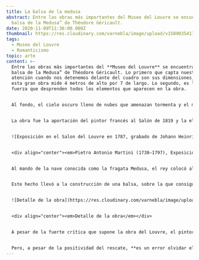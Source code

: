 ```yaml
---
title: La balsa de la medusa
abstract: Entre las obras más importantes del Museo del Louvre se encuentra “La
  balsa de la Medusa” de Théodore Géricault.
date: 2020-11-09T11:36:00.000Z
thumbnail: https://res.cloudinary.com/varnebla/image/upload/v1589035417/WhatsApp_Image_2020-04-25_at_18.52.00_1_wlasc7_gnvd7h.jpg
tags:
  - Museo del Louvre
  - Romanticismo
topic: arte
content: >-
  Entre las obras más importantes del **Museo del Louvre** se encuentra “La
  balsa de la Medusa” de Théodore Géricault. Lo primero que capta nuestra
  atención cuando nos detenemos delante del cuadro son sus dimensiones, pues
  esta gran obra mide 4 metros de alto por 7 de largo. Lo segundo, es la gran
  fuerza que desprenden todos los elementos que aparecen en la obra.


  Al fondo, el cielo oscuro lleno de nubes que amenazan tormenta y el mar embravecido que dificulta cualquier navegación. En primer término, un barco que se compone de unos pocos tablones y al que apenas le quedan velas, navega con dificultad con unas veinte personas en posturas dramáticas. Y si esta primera visión no es suficiente para impactarnos, seguro que hay un factor que acaba por sobrecogernos: el tema elegido por T. Géricault **está basado en hechos reales**.


  La obra fue la aportación del pintor francés al Salón de 1819 y la elección del tema es muy relevante. Se debe tener en cuenta que, en estos momentos, los temas mayoritariamente escogidos eran religiosos o representaban monarcas franceses. Al escoger un tema de actualidad, Géricault no solo **da a conocer al mundo una tragedia** que ponía de manifiesto la ineficacia de la política francesa, sino que **criticaba directamente al rey** Luis XVIII. ¿Por qué? Pues porque el motivo de la partida de esta embarcación en 1816 era la recuperación del control de las antiguas propiedades de Francia en África.


  ![Exposición en el Salon del Louvre en 1787, grabado de Johann Heinrich Ramberg](https://res.cloudinary.com/varnebla/image/upload/c_scale,w_591/v1593867087/balsa-medusa/grabado_irtydg.webp "Exposición en el Salon del Louvre en 1787, grabado de Johann Heinrich Ramberg")


  <div align="center"><em>Pietro Antonio Martini (1738–1797), Exposición en el Salon del Louvre en 1787, grabado de Johann Heinrich Ramberg, 1787.</em></div>


  Al mando de la nave conocida como la fragata Medusa, el rey colocó al oficial de marina Chaumareys, quien cometió tal multitud de errores de navegación que acabó llevando a la embarcación, que ya no estaba en muy buen estado, a encallar. Una tormenta fue lo que acabó de dañar la nave y las casi 400 personas que iban a bordo empezaron a vivir una situación de gran estrés cuando comprobaron que no había suficientes botes salvavidas. 


  Este hecho llevó a la construcción de una balsa, sobre la que consiguió escapar un grupo de 150 personas. Obviamente, los oficiales y personas con cargo ya habían abandonado el barco en los pocos botes salvavidas disponibles. La balsa no tardó en ser un hervidero de nervios, malestar y descontento y los tripulantes improvisados tenían sed y hambre. Al parecer, la situación llegó a tal punto crítico que muchos enfermaron o se volvieron locos. De hecho, según algunas fuentes, hubo episodios de canibalismo.


  ![Detalle de la obra](https://res.cloudinary.com/varnebla/image/upload/v1593867087/balsa-medusa/detalle-balsa_ltbxtr.webp "Detalle de la obra")


  <div align="center"><em>Detalle de la obra</em></div>


  A pesar de la fuerte crítica que supone la obra del Louvre, el pintor **no escoge representar a los hombres y mujeres de la balsa en actitudes extremas,** como por ejemplo devorándose unos a otros o bebiendo la propia orina. Al contrario, nos muestra lo que estaría representando el final del viaje, el momento en que algunos miran al horizonte, donde seguramente han avistado otra nave y, con la esperanza de ser rescatados, agitan trapos y brazos para hacerse notar. 


  Pero, a pesar de la positividad del rescate, **es un error olvidar el desastre** derivado de la mala gestión de la fragata Medusa, que ha provocado la muerte dramática de personas: algunas aún sobre la balsa, muchas otras hundidas en el océano.
---
```

